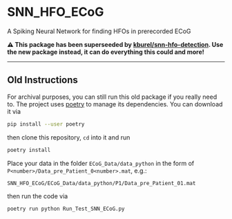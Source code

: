 # SNN_HFO_ECoG
A Spiking Neural Network for finding HFOs in prerecorded ECoG

**⚠️ This package has been superseeded by [kburel/snn-hfo-detection](https://github.com/kburel/snn-hfo-detection). Use the new package instead, it can do everything this could and more!**

---

## Old Instructions
For archival purposes, you can still run this old package if you really need to.
The project uses [poetry](https://python-poetry.org/) to manage its dependencies. You can download it via
```bash
pip install --user poetry
```
then clone this repository, `cd` into it and run
```bash
poetry install
```
Place your data in the folder `ECoG_Data/data_python` in the form of `P<number>/Data_pre_Patient_0<number>.mat`, e.g.:
```bash
SNN_HFO_ECoG/ECoG_Data/data_python/P1/Data_pre_Patient_01.mat
```
then run the code via
```bash
poetry run python Run_Test_SNN_ECoG.py
```